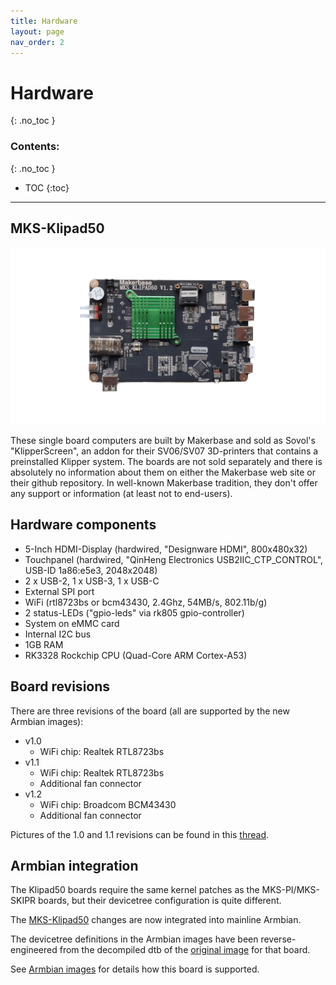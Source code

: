 ```yaml
---
title: Hardware
layout: page
nav_order: 2
---
```

# Hardware
{: .no_toc }
### Contents:
{: .no_toc }
- TOC
{:toc}
----

## MKS-Klipad50

![MKS-Klipad50 v1.2](files/mks-klipad50-1536x864.png)

These single board computers are built by Makerbase and sold as Sovol's "KlipperScreen", an addon  for their SV06/SV07 3D-printers that contains a preinstalled Klipper system. The boards are not sold separately and there is absolutely no information about them on either the Makerbase web site or their github repository. In well-known Makerbase tradition, they don't offer any support or information (at least not to end-users).

## Hardware components

<!-- The boards come with a hard-wired 5-inch HDMI-LCD display and touchpanel (via internal USB), external USB-2/3/C ports, an external SPI port (mainly for the included adxl345-spi acceleration sensor), two external LEDs and 802.11b/g Wifi (2.4GHz, 54MB/s max). -->

- 5-Inch HDMI-Display (hardwired, "Designware HDMI", 800x480x32)
- Touchpanel (hardwired, "QinHeng Electronics USB2IIC_CTP_CONTROL", USB-ID 1a86:e5e3, 2048x2048)
- 2 x USB-2, 1 x USB-3, 1 x USB-C
- External SPI port
- WiFi (rtl8723bs or bcm43430, 2.4Ghz, 54MB/s, 802.11b/g)
- 2 status-LEDs ("gpio-leds" via rk805 gpio-controller)
- System on eMMC card
- Internal I2C bus
- 1GB RAM
- RK3328 Rockchip CPU (Quad-Core ARM Cortex-A53)

## Board revisions

There are three revisions of the board (all are supported by the new Armbian images):
- v1.0 
  - WiFi chip: Realtek RTL8723bs
- v1.1
  - WiFi chip: Realtek RTL8723bs
  - Additional fan connector
- v1.2
  - WiFi chip: Broadcom BCM43430
  - Additional fan connector

Pictures of the 1.0 and 1.1 revisions can be found in this [thread](https://forum.sovol3d.com/t/mks-board-inside/3384/13).

## Armbian integration

The Klipad50 boards require the same kernel patches as the MKS-PI/MKS-SKIPR boards, but their devicetree configuration is quite different.

The [MKS-Klipad50](https://www.armbian.com/mks-klipad50) changes are now integrated into mainline Armbian.

The devicetree definitions in the Armbian images have been reverse-engineered from the decompiled dtb of the [original image](https://github.com/Sovol3d/SOVOL_KLIPAD50_SYSTEM) for that board.

See [Armbian images](armbian_images.html) for details how this board is supported.

